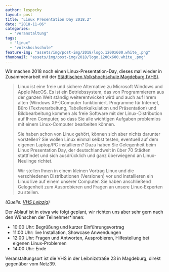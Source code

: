 ```yaml
---
author: lespocky
layout: post
title: "Linux Presentation Day 2018.2"
date: "2018-11-06"
categories: 
  - "veranstaltung"
tags: 
  - "linux"
  - "volkshochschule"
feature-img: "assets/img/post-img/2018/logo.1200x600.white_.png"
thumbnail: "assets/img/post-img/2018/logo.1200x600.white_.png"
---
```


Wir machen 2018 noch einen Linux-Presentation-Day, dieses mal wieder in Zusammenarbeit mit der [Städtischen Volkshochschule Magdeburg (VHS)](https://www.vhs.magdeburg.de/).

> Linux ist eine freie und sichere Alternative zu Microsoft Windows und Apple MacOS. Es ist ein Betriebssystem, das von Programmierern aus der ganzen Welt ständig weiterentwickelt wird und auch auf Ihrem alten (Windows XP-)Computer funktioniert. Programme für Internet, Büro (Textverarbeitung, Tabellenkalkulation und Präsentation) und Bildbearbeitung kommen als freie Software mit der Linux-Distribution auf Ihren Computer, so dass Sie alle wichtigen Aufgaben problemlos mit einem Linux-Computer bearbeiten können.
> 
> Sie haben schon von Linux gehört, können sich aber nichts darunter vorstellen? Sie wollen Linux einmal selbst testen, eventuell auf dem eigenen Laptop/PC installieren? Dazu haben Sie Gelegenheit beim Linux Presentation Day, der deutschlandweit in über 70 Städten stattfindet und sich ausdrücklich und ganz überwiegend an Linux-Neulinge richtet.
> 
> Wir stellen Ihnen in einem kleinen Vortrag Linux und die verschiedenen Distributionen (Versionen) vor und installieren ein Linux live auf einem unserer Computer. Sie haben anschließend Gelegenheit zum Ausprobieren und Fragen an unsere Linux-Experten zu stellen.

_(Quelle: [VHS Leipzig](https://www.vhs-leipzig.de/))_

Der Ablauf ist in etwa wie folgt geplant, wir richten uns aber sehr gern nach den Wünschen der Teilnehmer\*innen:

- 10:00 Uhr: Begrüßung und kurzer Einführungsvortrag
- 11:00 Uhr: live Installation, Showcase Anwendungen
- 12:00 Uhr: Fragen und Antworten, Ausprobieren, Hilfestellung bei eigenen Linux-Problemen
- 14:00 Uhr: Ende

Veranstaltungsort ist die VHS in der Leibnizstraße 23 in Magdeburg, direkt gegenüber vom Netz39.
